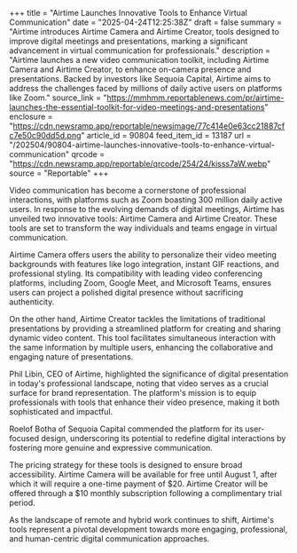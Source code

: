 +++
title = "Airtime Launches Innovative Tools to Enhance Virtual Communication"
date = "2025-04-24T12:25:38Z"
draft = false
summary = "Airtime introduces Airtime Camera and Airtime Creator, tools designed to improve digital meetings and presentations, marking a significant advancement in virtual communication for professionals."
description = "Airtime launches a new video communication toolkit, including Airtime Camera and Airtime Creator, to enhance on-camera presence and presentations. Backed by investors like Sequoia Capital, Airtime aims to address the challenges faced by millions of daily active users on platforms like Zoom."
source_link = "https://mmhmm.reportablenews.com/pr/airtime-launches-the-essential-toolkit-for-video-meetings-and-presentations"
enclosure = "https://cdn.newsramp.app/reportable/newsimage/77c414e0e63cc21887cfc7e50c90dd5d.png"
article_id = 90804
feed_item_id = 13187
url = "/202504/90804-airtime-launches-innovative-tools-to-enhance-virtual-communication"
qrcode = "https://cdn.newsramp.app/reportable/qrcode/254/24/kisss7aW.webp"
source = "Reportable"
+++

<p>Video communication has become a cornerstone of professional interactions, with platforms such as Zoom boasting 300 million daily active users. In response to the evolving demands of digital meetings, Airtime has unveiled two innovative tools: Airtime Camera and Airtime Creator. These tools are set to transform the way individuals and teams engage in virtual communication.</p><p>Airtime Camera offers users the ability to personalize their video meeting backgrounds with features like logo integration, instant GIF reactions, and professional styling. Its compatibility with leading video conferencing platforms, including Zoom, Google Meet, and Microsoft Teams, ensures users can project a polished digital presence without sacrificing authenticity.</p><p>On the other hand, Airtime Creator tackles the limitations of traditional presentations by providing a streamlined platform for creating and sharing dynamic video content. This tool facilitates simultaneous interaction with the same information by multiple users, enhancing the collaborative and engaging nature of presentations.</p><p>Phil Libin, CEO of Airtime, highlighted the significance of digital presentation in today's professional landscape, noting that video serves as a crucial surface for brand representation. The platform's mission is to equip professionals with tools that enhance their video presence, making it both sophisticated and impactful.</p><p>Roelof Botha of Sequoia Capital commended the platform for its user-focused design, underscoring its potential to redefine digital interactions by fostering more genuine and expressive communication.</p><p>The pricing strategy for these tools is designed to ensure broad accessibility. Airtime Camera will be available for free until August 1, after which it will require a one-time payment of $20. Airtime Creator will be offered through a $10 monthly subscription following a complimentary trial period.</p><p>As the landscape of remote and hybrid work continues to shift, Airtime's tools represent a pivotal development towards more engaging, professional, and human-centric digital communication approaches.</p>